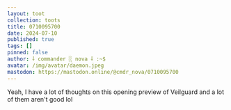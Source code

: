 ```yaml
---
layout: toot
collection: toots
title: 0710095700
date: 2024-07-10
published: true
tags: []
pinned: false
author: ⸸ commander ░ nova ⸸ :~$
avatar: /img/avatar/daemon.jpeg
mastodon: https://mastodon.online/@cmdr_nova/0710095700
---
```


Yeah, I have a lot of thoughts on this opening preview of Veilguard and a lot of them aren't good lol
